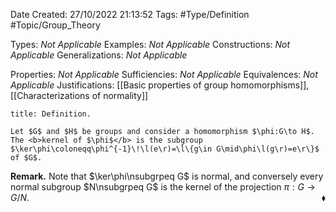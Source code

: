 <div class="topSpace"></div>

Date Created: 27/10/2022 21:13:52
Tags: #Type/Definition #Topic/Group_Theory

Types: <i>Not Applicable</i>
Examples: <i>Not Applicable</i>
Constructions: <i>Not Applicable</i>
Generalizations: <i>Not Applicable</i>

Properties: <i>Not Applicable</i>
Sufficiencies: <i>Not Applicable</i>
Equivalences: <i>Not Applicable</i>
Justifications: [[Basic properties of group homomorphisms]], [[Characterizations of normality]]

``` ad-Definition
title: Definition.

Let $G$ and $H$ be groups and consider a homomorphism $\phi:G\to H$. The <b>kernel of $\phi$</b> is the subgroup $\ker\phi\coloneqq\phi^{-1}\!\l(e\r)=\l\{g\in G\mid\phi\l(g\r)=e\r\}$ of $G$.

```

<b>Remark.</b> Note that $\ker\phi\nsubgrpeq G$ is normal, and conversely every normal subgroup $N\nsubgrpeq G$ is the kernel of the projection $\pi:G\to G/N$.<span style="float:right;">$\blacklozenge$</span>
